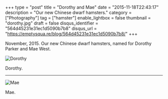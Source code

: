 +++
type = "post"
title = "Dorothy and Mae"
date = "2015-11-18T22:43:17"
description = "Our new Chinese dwarf hamsters."
category = ["Photography"]
tag = ["hamster"]
enable_lightbox = false
thumbnail = "dorothy.jpg"
draft = false
disqus_identifier = "564d45231e31ec1d5090b7b8"
disqus_url = "https://emptysqua.re/blog/564d45231e31ec1d5090b7b8/"
+++

<p>November, 2015. Our new Chinese dwarf hamsters, named for Dorothy Parker and Mae West.</p>
<p><img style="display:block; margin-left:auto; margin-right:auto;" src="dorothy.jpg" alt="Dorothy" title="Dorothy" /></p>
<p>Dorothy.</p>
<hr />
<p><img style="display:block; margin-left:auto; margin-right:auto;" src="mae.jpg" alt="Mae" title="Mae" /></p>
<p>Mae.</p>
